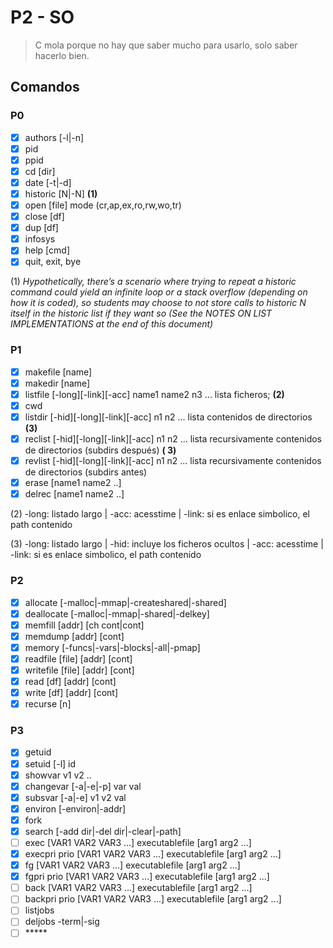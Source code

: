 # P2 - SO

> C mola porque no hay que saber mucho para usarlo, solo saber hacerlo bien.

## Comandos

### P0

- [x] authors [-l|-n]
- [x] pid
- [x] ppid
- [x] cd [dir]
- [x] date [-t|-d]
- [x] historic [N|-N] **(1)**
- [x] open [file] mode (cr,ap,ex,ro,rw,wo,tr)
- [x] close [df]
- [x] dup [df]
- [x] infosys
- [x] help [cmd]
- [x] quit, exit, bye

(1) _Hypothetically, there’s a scenario where trying to repeat a historic command could yield an infinite loop or a
stack overflow (depending on how it is coded), so students may choose to not store calls to historic N itself in the
historic list if they want so (See the NOTES ON LIST IMPLEMENTATIONS at the end of this document)_

### P1

- [x] makefile [name]
- [x] makedir [name]
- [x] listfile [-long][-link][-acc] name1 name2 n3 ... lista ficheros; **(2)**
- [x] cwd
- [x] listdir [-hid][-long][-link][-acc] n1 n2 ... lista contenidos de directorios **(3)**
- [x] reclist [-hid][-long][-link][-acc] n1 n2 ... lista recursivamente contenidos de directorios (subdirs después) **(
  3)**
- [x] revlist [-hid][-long][-link][-acc] n1 n2 ... lista recursivamente contenidos de directorios (subdirs antes)
- [x] erase [name1 name2 ..]
- [x] delrec [name1 name2 ..]

(2) -long: listado largo | -acc: acesstime | -link: si es enlace simbolico, el path contenido

(3) -long: listado largo | -hid: incluye los ficheros ocultos | -acc: acesstime | -link: si es enlace simbolico, el path
contenido

### P2

- [x] allocate [-malloc|-mmap|-createshared|-shared]
- [x] deallocate [-malloc|-mmap|-shared|-delkey]
- [x] memfill [addr] [ch cont|cont]
- [x] memdump [addr] [cont]
- [x] memory [-funcs|-vars|-blocks|-all|-pmap]
- [x] readfile [file] [addr] [cont]
- [x] writefile [file] [addr] [cont]
- [x] read [df] [addr] [cont]
- [x] write [df] [addr] [cont]
- [x] recurse [n]

### P3

- [x] getuid
- [x] setuid [-l] id
- [x] showvar v1 v2 ..
- [x] changevar [-a|-e|-p] var val
- [x] subsvar [-a|-e] v1 v2 val
- [x] environ [-environ|-addr]
- [x] fork
- [x] search [-add dir|-del dir|-clear|-path]
- [ ] exec [VAR1 VAR2 VAR3 ...] executablefile [arg1 arg2 ...]
- [x] execpri prio [VAR1 VAR2 VAR3 ...] executablefile [arg1 arg2 ...]
- [x] fg [VAR1 VAR2 VAR3 ...] executablefile [arg1 arg2 ...]
- [x] fgpri prio [VAR1 VAR2 VAR3 ...] executablefile [arg1 arg2 ...]
- [ ] back [VAR1 VAR2 VAR3 ...] executablefile [arg1 arg2 ...]
- [ ] backpri prio [VAR1 VAR2 VAR3 ...] executablefile [arg1 arg2 ...]
- [ ] listjobs
- [ ] deljobs -term|-sig
- [ ] \*****
